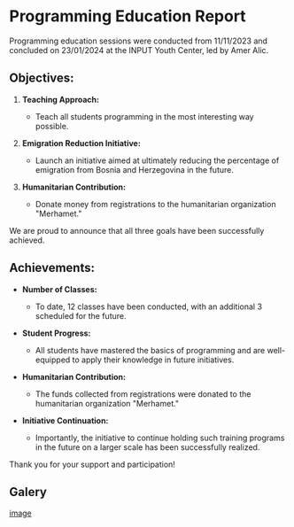 # Programming Education Report

Programming education sessions were conducted from 11/11/2023 and concluded on 23/01/2024 at the INPUT Youth Center, led by Amer Alic.

## Objectives:

1. **Teaching Approach:**
   - Teach all students programming in the most interesting way possible.

2. **Emigration Reduction Initiative:**
   - Launch an initiative aimed at ultimately reducing the percentage of emigration from Bosnia and Herzegovina in the future.

3. **Humanitarian Contribution:**
   - Donate money from registrations to the humanitarian organization "Merhamet."

We are proud to announce that all three goals have been successfully achieved.

## Achievements:

- **Number of Classes:**
  - To date, 12 classes have been conducted, with an additional 3 scheduled for the future.

- **Student Progress:**
  - All students have mastered the basics of programming and are well-equipped to apply their knowledge in future initiatives.

- **Humanitarian Contribution:**
  - The funds collected from registrations were donated to the humanitarian organization "Merhamet."

- **Initiative Continuation:**
  - Importantly, the initiative to continue holding such training programs in the future on a larger scale has been successfully realized.

Thank you for your support and participation!

## Galery

[image](./projects/adin1.png)
